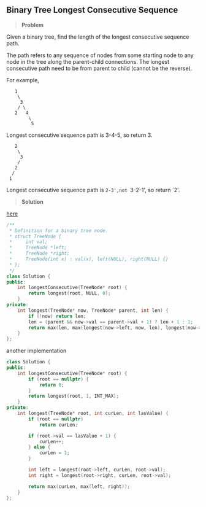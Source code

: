 ## Binary Tree Longest Consecutive Sequence

>**Problem**

Given a binary tree, find the length of the longest consecutive sequence path.

The path refers to any sequence of nodes from some starting node to any node in the tree along the parent-child connections. The longest consecutive path need to be from parent to child (cannot be the reverse).

For example,
```
   1
    \
     3
    / \
   2   4
        \
         5
```
Longest consecutive sequence path is 3-4-5, so return 3.
```
   2
    \
     3
    /
   2    
  /
 1
```
Longest consecutive sequence path is `2-3',not `3-2-1', so return `2'.

>**Solution**

[here](https://leetcode.com/discuss/66486/c-solution-in-4-lines)

```c++
/**
 * Definition for a binary tree node.
 * struct TreeNode {
 *     int val;
 *     TreeNode *left;
 *     TreeNode *right;
 *     TreeNode(int x) : val(x), left(NULL), right(NULL) {}
 * };
 */
class Solution {
public:
    int longestConsecutive(TreeNode* root) {
        return longest(root, NULL, 0);
    }
private:
    int longest(TreeNode* now, TreeNode* parent, int len) {
        if (!now) return len;
        len = (parent && now->val == parent->val + 1) ? len + 1 : 1;
        return max(len, max(longest(now->left, now, len), longest(now->right, now, len)));
    }
};
```
another implementation

```c++
class Solution {
public:
    int longestConsecutive(TreeNode* root) {
        if (root == nullptr) {
            return 0;
        }
        return longest(root, 1, INT_MAX);
    }
private:
    int longest(TreeNode* root, int curLen, int lasValue) {
        if (root == nullptr)
            return curLen;

        if (root->val == lasValue + 1) {
            curLen++;
        } else {
            curLen = 1;
        }

        int left = longest(root->left, curLen, root->val);
        int right = longest(root->right, curLen, root->val);

        return max(curLen, max(left, right));
    }
};
```
